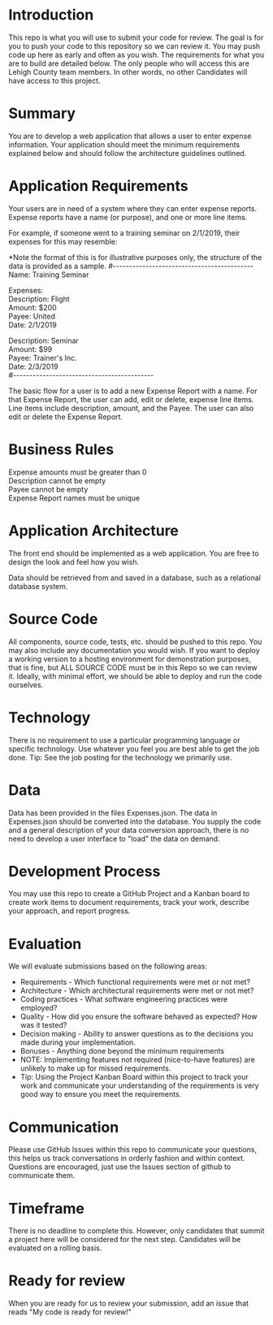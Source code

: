 # Introduction 
This repo is what you will use to submit your code for review. 
The goal is for you to push your code to this repository so we can review it. 
You may push code up here as early and often as you wish. The requirements for what you are to build are detailed below.
The only people who will access this are Lehigh County team members. In other words, no other Candidates will have access to this project. 

# Summary
You are to develop a web application that allows a user to enter expense information. Your application should meet the minimum requirements explained below and should follow the architecture guidelines outlined.

# Application Requirements
Your users are in need of a system where they can enter expense reports. Expense reports have a name (or purpose), and one or more line items. 

For example, if someone went to a training seminar on 2/1/2019, their expenses for this may resemble: 

*Note the format of this is for illustrative purposes only, the structure of the data is provided as a sample. 
#------------------------------------------- <br/>
Name: Training Seminar <br/>

Expenses: <br/>
Description: Flight <br/>
Amount: $200 <br/>
Payee: United <br/>
Date: 2/1/2019<br/>

Description: Seminar <br/>
Amount: $99 <br/>
Payee: Trainer's Inc. <br/>
Date: 2/3/2019<br/>
#-------------------------------------------

The basic flow for a user is to add a new Expense Report with a name. For that Expense Report, the user can add, edit or delete, expense line items.
Line items include description, amount, and the Payee. The user can also edit or delete the Expense Report. 

# Business Rules
Expense amounts must be greater than 0 <br/>
Description cannot be empty <br/>
Payee cannot be empty <br/>
Expense Report names must be unique <br/>

# Application Architecture 
The front end should be implemented as a web application. You are free to design the look and feel how you wish. 

Data should be retrieved from and saved in a database, such as a relational database system. 

# Source Code
All components, source code, tests, etc. should be pushed to this repo. You may also include any documentation you would wish. 
If you want to deploy a working version to a hosting environment for demonstration purposes, that is fine, but ALL SOURCE CODE must be in this Repo so we can review it.
Ideally, with minimal effort, we should be able to deploy and run the code ourselves. 

# Technology
There is no requirement to use a particular programming language or specific technology. Use whatever you feel you are best able to get the job done. 
Tip: See the job posting for the technology we primarily use. 

# Data
Data has been provided in the files Expenses.json. The data in Expenses.json should be converted into the database.
You supply the code and a general description of your data conversion approach, there is no need to develop a user interface to "load" the data on demand. 


# Development Process 
You may use this repo to create a GitHub Project and a Kanban board to create work items to document requirements, track your work, describe your approach, and report progress. 

# Evaluation
We will evaluate submissions based on the following areas:
- Requirements - Which functional requirements were met or not met? 
- Architecture - Which architectural requirements were met or not met? 
- Coding practices - What software engineering practices were employed? 
- Quality - How did you ensure the software behaved as expected? How was it tested? 
- Decision making - Ability to answer questions as to the decisions you made during your implementation. 
- Bonuses - Anything done beyond the minimum requirements
- NOTE: Implementing features not required (nice-to-have features) are unlikely to make up for missed requirements.
- Tip: Using the Project Kanban Board within this project to track your work and  communicate your understanding of the requirements is very good way to ensure you meet the requirements. 

# Communication
Please use GitHub Issues within this repo to communicate your questions, this helps us track conversations in orderly fashion and within context. Questions are encouraged, just use the Issues section of github to communicate them. 


# Timeframe
There is no deadline to complete this. 
However, only candidates that summit a project here will be considered for the next step. Candidates will be evaluated on a rolling basis. 

# Ready for review
When you are ready for us to review your submission, add an issue that reads "My code is ready for review!" 

